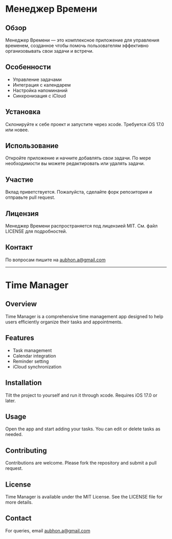 # Менеджер Времени

## Обзор
Менеджер Времени — это комплексное приложение для управления временем, созданное чтобы помочь пользователям эффективно организовывать свои задачи и встречи.

## Особенности
- Управление задачами
- Интеграция с календарем
- Настройка напоминаний
- Синхронизация с iCloud

## Установка
Склонируйте к себе проект и запустите через xcode. Требуется iOS 17.0 или новее.

## Использование
Откройте приложение и начните добавлять свои задачи. По мере необходимости вы можете редактировать или удалять задачи.

## Участие
Вклад приветствуется. Пожалуйста, сделайте форк репозитория и отправьте pull request.

## Лицензия
Менеджер Времени распространяется под лицензией MIT. См. файл LICENSE для подробностей.

## Контакт
По вопросам пишите на aubhon.a@gmail.com

---

# Time Manager

## Overview
Time Manager is a comprehensive time management app designed to help users efficiently organize their tasks and appointments.

## Features
- Task management
- Calendar integration
- Reminder setting
- iCloud synchronization

## Installation
Tilt the project to yourself and run it through xcode. Requires iOS 17.0 or later.

## Usage
Open the app and start adding your tasks. You can edit or delete tasks as needed.

## Contributing
Contributions are welcome. Please fork the repository and submit a pull request.

## License
Time Manager is available under the MIT License. See the LICENSE file for more details.

## Contact
For queries, email aubhon.a@gmail.com
